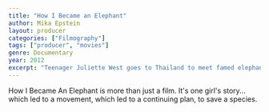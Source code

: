 ```yaml
---
title: "How I Became an Elephant"
author: Mika Epstein
layout: producer
categories: ["Filmography"]
tags: ["producer", "movies"]
genre: Documentary
year: 2012
excerpt: "Teenager Juliette West goes to Thailand to meet famed elephant savior Lek Chailert and help transport an abused female to her new home at a sanctuary called Elephant Nature Park."
---
```


How I Became An Elephant is more than just a film. It's one girl's story... which led to a movement, which led to a continuing plan, to save a species.